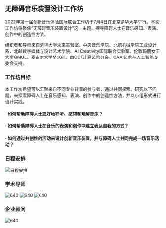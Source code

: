 ## 无障碍音乐装置设计工作坊

2022年第一届创新音乐体验国际联合工作坊于7月4日在北京清华大学举行。本次工作坊将聚焦“无障碍音乐装置设计”这一主题，探寻障碍人士在音乐感知、表演、创作中的创造性方法。

组织者和导师来自清华大学未来实验室、中央音乐学院、北航机械学院工业设计系、北邮数字媒体与设计艺术学院、AI Creativity国际联合实验室、伦敦玛丽女王大学QMUL、麦吉尔大学McGill。由CCF计算艺术分会、CAAI艺术与人工智能专委会支持。

### 工作坊目标

本工作坊希望可以汇聚来自不同专业背景的参与者，通过共同探索、研究以下问题，来探索障碍人士在音乐感知、表演、创作中的创造性方法，并以小组形式进行设计实践。

#### · 如何帮助障碍人士更好地聆听、感知和理解音乐？
#### · 如何帮助障碍人士在音乐的表演和创作中建立表达自我的方式？ 
#### · 如何通过共创性的活动来设计创新音乐装置，并与障碍人士共同完成一场音乐活动？


### 日程安排

![日程安排](https://user-images.githubusercontent.com/108637794/177085041-6e932a2b-fa78-4fb8-bc08-172ac42b923b.jpg)



### 学术导师

![640](https://user-images.githubusercontent.com/108637794/177080018-a6e4f8c8-d4b5-452f-bb99-0841638afb53.jpg)
![640](https://user-images.githubusercontent.com/108637794/177085382-b5b66ec7-c62a-4374-906a-1d71a90401e0.jpg)
![640](https://user-images.githubusercontent.com/108637794/177085397-ce7e9fec-b386-4ac6-b690-4c39a148efc7.jpg)

### 企业顾问

![640](https://user-images.githubusercontent.com/108637794/177085423-3e84af91-346d-4492-b56f-b67d7c7d10e1.jpg)
